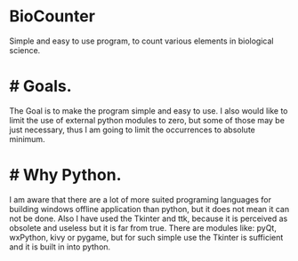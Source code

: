 # BioCounter
Simple and easy to use program, to count various elements in biological science.

# # Goals.
The Goal is to make the program simple and easy to use.
I also would like to limit the use of external python modules to zero, but
some of those may be just necessary, thus I am going to limit the occurrences to absolute minimum.

# # Why Python.
I am aware that there are a lot of more suited programing languages for building
windows offline application than python, but it does not mean it can not be done.
Also I have used the Tkinter and ttk, because it is perceived as obsolete and useless
but it is far from true. There are modules like: pyQt, wxPython, kivy or pygame,
but for such simple use the Tkinter is sufficient and it is built in into python.